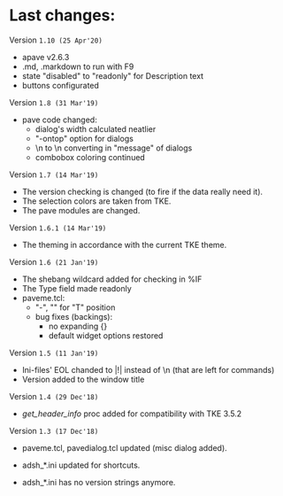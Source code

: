 # Last changes:


Version `1.10 (25 Apr'20)`

  - apave v2.6.3
  - .md, .markdown to run with F9
  - state "disabled" to "readonly" for Description text
  - buttons configurated


Version `1.8 (31 Mar'19)`

  - pave code changed:
    - dialog's width calculated neatlier
    - "-ontop" option for dialogs
    - \\n to \n converting in "message" of dialogs
    - combobox coloring continued


Version `1.7 (14 Mar'19)`

  - The version checking is changed (to fire if the data really need it).
  - The selection colors are taken from TKE.
  - The pave modules are changed.


Version `1.6.1 (14 Mar'19)`

  - The theming in accordance with the current TKE theme.


Version `1.6 (21 Jan'19)`

  - The shebang wildcard added for checking in %IF
  - The Type field made readonly
  - paveme.tcl:
    - "-", "" for "T" position
    - bug fixes (backings):
      - no expanding \{\}
      - default widget options restored


Version `1.5 (11 Jan'19)`

  - Ini-files' EOL chanded to |!| instead of \\n (that are left for commands)
  - Version added to the window title


Version `1.4 (29 Dec'18)`

  - *get_header_info* proc added for compatibility with TKE 3.5.2


Version `1.3 (17 Dec'18)`

  - paveme.tcl, pavedialog.tcl updated (misc dialog added).

  - adsh_*.ini updated for shortcuts.

  - adsh_*.ini has no version strings anymore.

